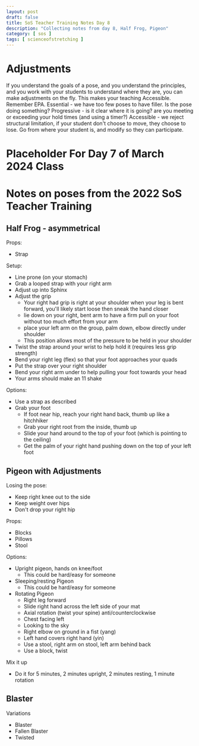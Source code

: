 ```yaml
---
layout: post
draft: false
title: SoS Teacher Training Notes Day 8
description: "Collecting notes from day 8, Half Frog, Pigeon"
category: [ sos ]
tags: [ scienceofstretching ]
---
```


# Adjustments
If you understand the goals of a pose, and you understand the principles, and you work with your students to
understand where they are, you can make adjustments on the fly. This makes your teaching Accessible. Remember EPA.
Essential - we have too few poses to have filler. Is the pose doing something?
Progressive - is it clear where it is going? are you meeting or exceeding your hold times (and using a timer?)
Accessible - we reject structural limitation, if your student don't choose to move, they choose to lose. Go from where your student is, and modify so they can participate.

# Placeholder For Day 7 of March 2024 Class

# Notes on poses from the 2022 SoS Teacher Training

## Half Frog - asymmetrical

Props:
* Strap

Setup:
* Line prone (on your stomach)
* Grab a looped strap with your right arm
* Adjust up into Sphinx
* Adjust the grip
  * Your right had grip is right at your shoulder when your leg is bent forward, you'll likely start loose then sneak the hand closer
  * lie down on your right, bent arm to have a firm pull on your foot without too much effort from your arm
  * place your left arm on the group, palm down, elbow directly under shoulder
  * This position allows most of the pressure to be held in your shoulder  
* Twist the strap around your wrist to help hold it (requires less grip strength)
* Bend your right leg (flex) so that your foot approaches your quads
* Put the strap over your right shoulder
* Bend your right arm under to help pulling your foot towards your head
* Your arms should make an 11 shake

Options:
* Use a strap as described
* Grab your foot
  * If foot near hip, reach your right hand back, thumb up like a hitchhiker
  * Grab your right root from the inside, thumb up
  * Slide your hand around to the top of your foot (which is pointing to the ceiling)
  * Get the palm of your right hand pushing down on the top of your left foot

## Pigeon with Adjustments

Losing the pose:
* Keep right knee out to the side
* Keep weight over hips
* Don't drop your right hip

Props:
* Blocks
* Pillows
* Stool

Options:
* Upright pigeon, hands on knee/foot
  * This could be hard/easy for someone
* Sleeping/resting Pigeon 
  * This could be hard/easy for someone
* Rotating Pigeon
  * Right leg forward
  * Slide right hand across the left side of your mat
  * Axial rotation (twist your spine) anti/counterclockwise
  * Chest facing left
  * Looking to the sky
  * Right elbow on ground in a fist (yang)
  * Left hand covers right hand (yin)
  * Use a stool, right arm on stool, left arm behind back
  * Use a block, twist

Mix it up
* Do it for 5 minutes, 2 minutes upright, 2 minutes resting, 1 minute rotation

## Blaster

Variations
* Blaster
* Fallen Blaster
* Twisted